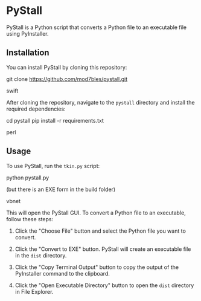 # PyStall

PyStall is a Python script that converts a Python file to an executable file using PyInstaller.

## Installation

You can install PyStall by cloning this repository:

git clone https://github.com/mod7bles/pystall.git

swift


After cloning the repository, navigate to the `pystall` directory and install the required dependencies:

cd pystall
pip install -r requirements.txt

perl


## Usage

To use PyStall, run the `tkin.py` script:

python pystall.py

(but there is an EXE form in the build folder) 

vbnet


This will open the PyStall GUI. To convert a Python file to an executable, follow these steps:

1. Click the "Choose File" button and select the Python file you want to convert.

2. Click the "Convert to EXE" button. PyStall will create an executable file in the `dist` directory.

3. Click the "Copy Terminal Output" button to copy the output of the PyInstaller command to the clipboard.

4. Click the "Open Executable Directory" button to open the `dist` directory in File Explorer.
